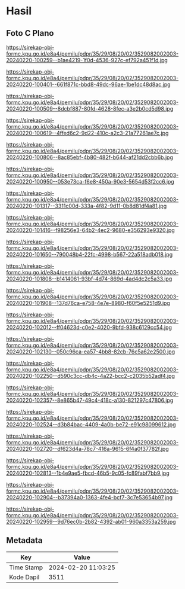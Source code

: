 # Hasil

## Foto C Plano

https://sirekap-obj-formc.kpu.go.id/e8a4/pemilu/pdpr/35/29/08/20/02/3529082002003-20240220-100259--b1ae4219-1f0d-4536-927c-ef792a451f1d.jpg

https://sirekap-obj-formc.kpu.go.id/e8a4/pemilu/pdpr/35/29/08/20/02/3529082002003-20240220-100401--661f871c-bbd8-49dc-96ae-1be1dc48d8ac.jpg

https://sirekap-obj-formc.kpu.go.id/e8a4/pemilu/pdpr/35/29/08/20/02/3529082002003-20240220-100509--8dcbf887-80fd-4628-8fec-a3e2b0cd5d98.jpg

https://sirekap-obj-formc.kpu.go.id/e8a4/pemilu/pdpr/35/29/08/20/02/3529082002003-20240220-100619--4ffed6c2-9d22-410c-a2c3-21a77261ae7c.jpg

https://sirekap-obj-formc.kpu.go.id/e8a4/pemilu/pdpr/35/29/08/20/02/3529082002003-20240220-100806--8ac85ebf-4b80-482f-b644-af21dd2cbb6b.jpg

https://sirekap-obj-formc.kpu.go.id/e8a4/pemilu/pdpr/35/29/08/20/02/3529082002003-20240220-100950--053e73ca-f6e8-450a-90e3-5654d53f2cc6.jpg

https://sirekap-obj-formc.kpu.go.id/e8a4/pemilu/pdpr/35/29/08/20/02/3529082002003-20240220-101317--3311c00d-333a-4f82-9d11-0b8d81df4a81.jpg

https://sirekap-obj-formc.kpu.go.id/e8a4/pemilu/pdpr/35/29/08/20/02/3529082002003-20240220-101416--f98256e3-64b2-4ec2-9680-e356293e9320.jpg

https://sirekap-obj-formc.kpu.go.id/e8a4/pemilu/pdpr/35/29/08/20/02/3529082002003-20240220-101650--790048b4-22fc-4998-b567-22a518adb018.jpg

https://sirekap-obj-formc.kpu.go.id/e8a4/pemilu/pdpr/35/29/08/20/02/3529082002003-20240220-101808--b1414061-93bf-4d74-869d-4ad4dc2c5a33.jpg

https://sirekap-obj-formc.kpu.go.id/e8a4/pemilu/pdpr/35/29/08/20/02/3529082002003-20240220-101908--137d76ca-e758-4e7e-8980-f60f5e5251d9.jpg

https://sirekap-obj-formc.kpu.go.id/e8a4/pemilu/pdpr/35/29/08/20/02/3529082002003-20240220-102012--ff04623d-c0e2-4020-9bfd-938c6129cc54.jpg

https://sirekap-obj-formc.kpu.go.id/e8a4/pemilu/pdpr/35/29/08/20/02/3529082002003-20240220-102130--050c96ca-ea57-4bb8-82cb-76c5a62e2500.jpg

https://sirekap-obj-formc.kpu.go.id/e8a4/pemilu/pdpr/35/29/08/20/02/3529082002003-20240220-102250--d590c3cc-db4c-4a22-bcc2-c2035b52adf4.jpg

https://sirekap-obj-formc.kpu.go.id/e8a4/pemilu/pdpr/35/29/08/20/02/3529082002003-20240220-102357--8e865b47-49c4-418c-a130-821297c47806.jpg

https://sirekap-obj-formc.kpu.go.id/e8a4/pemilu/pdpr/35/29/08/20/02/3529082002003-20240220-102524--d3b84bac-4409-4a0b-be72-e91c98099612.jpg

https://sirekap-obj-formc.kpu.go.id/e8a4/pemilu/pdpr/35/29/08/20/02/3529082002003-20240220-102720--df623d4a-78c7-416a-9615-6f4a0f37782f.jpg

https://sirekap-obj-formc.kpu.go.id/e8a4/pemilu/pdpr/35/29/08/20/02/3529082002003-20240220-102813--1b4e9ae5-fbcd-46b5-9c05-fc89fabf7bb9.jpg

https://sirekap-obj-formc.kpu.go.id/e8a4/pemilu/pdpr/35/29/08/20/02/3529082002003-20240220-102904--b37394a0-1363-4fe4-bcf7-3c7e53654b97.jpg

https://sirekap-obj-formc.kpu.go.id/e8a4/pemilu/pdpr/35/29/08/20/02/3529082002003-20240220-102959--9d76ec0b-2b82-4392-ab01-960a3353a259.jpg


## Metadata

| Key        | Value               |
| ---------- | ------------------- |
| Time Stamp | 2024-02-20 11:03:25 |
| Kode Dapil | 3511                |



